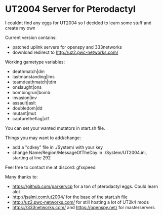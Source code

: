 # UT2004 Server for Pterodactyl

I couldnt find any eggs for UT2004 so I decided to learn some stuff and create my own

Current version contains: 
  - patched uplink servers for openspy and 333networks
  - download redirect to http://uz2.pwc-networks.com/

Working gametype variables:
  - deathmatch|dm 
  - lastmanstanding|lms
  - teamdeathmatch|tdm
  - onslaught|ons		
  - bombingrun|bomb
  - invasion|inv
  - assault|aslt
  - doubledom|dd
  - mutant|mut
  - capturetheflag|ctf

You can set your wanted mutators in start.sh file. 

Things you may want to add/change: 
  - add a "cdkey" file in ./System/ with your key
  - change Name/Region/MessageOfTheDay in ./System/UT2004.ini, starting at line 292

Feel free to contact me at discord: gfxspeed


Many thanks to: 

- https://github.com/parkervcp for a ton of pterodactyl eggs. Could learn alot 
- http://jsalmi.com/ut2004/ for the base of the start.sh file 
- http://uz2.pwc-networks.com/ for still hosting a lot of UT2k4 mods
- https://333networks.com/ and https://openspy.net/ for masterservers 

